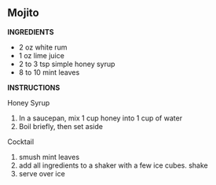 ## Mojito

**INGREDIENTS**

- 2 oz white rum
- 1 oz lime juice
- 2 to 3 tsp simple honey syrup
- 8 to 10 mint leaves

**INSTRUCTIONS**

Honey Syrup

1. In a saucepan, mix 1 cup honey into 1 cup of water
1. Boil briefly, then set aside

Cocktail

1. smush mint leaves
1. add all ingredients to a shaker with a few ice cubes. shake
1. serve over ice
